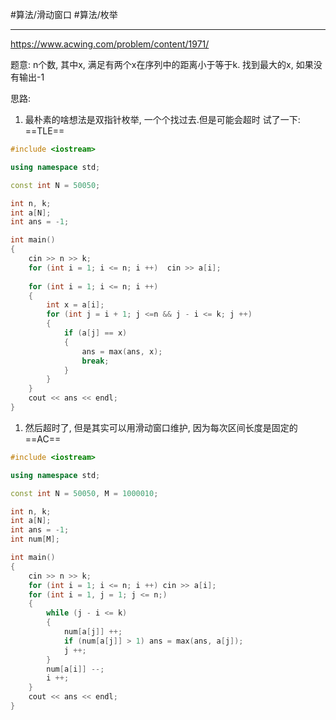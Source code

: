 #算法/滑动窗口 #算法/枚举 




---
https://www.acwing.com/problem/content/1971/


题意:
n个数,  其中x, 满足有两个x在序列中的距离小于等于k.
找到最大的x, 如果没有输出-1

思路:

1. 最朴素的啥想法是双指针枚举, 一个个找过去.但是可能会超时
试了一下: ==TLE==
```cpp
#include <iostream>

using namespace std;

const int N = 50050;

int n, k;
int a[N];
int ans = -1;

int main()
{
    cin >> n >> k;
    for (int i = 1; i <= n; i ++)  cin >> a[i];
    
    for (int i = 1; i <= n; i ++)
    {
        int x = a[i];
        for (int j = i + 1; j <=n && j - i <= k; j ++)
        {
            if (a[j] == x) 
            {
                ans = max(ans, x);
                break;
            }
        }
    }
    cout << ans << endl;
}
```


1. 然后超时了, 但是其实可以用滑动窗口维护, 因为每次区间长度是固定的
==AC==
```cpp
#include <iostream>

using namespace std;

const int N = 50050, M = 1000010;

int n, k;
int a[N];
int ans = -1;
int num[M];

int main()
{
    cin >> n >> k;
    for (int i = 1; i <= n; i ++) cin >> a[i];
    for (int i = 1, j = 1; j <= n;) 
    {
        while (j - i <= k)
        {
            num[a[j]] ++;
            if (num[a[j]] > 1) ans = max(ans, a[j]);
            j ++;
        }
        num[a[i]] --;
        i ++;
    }
    cout << ans << endl;
}
```

